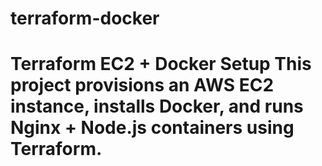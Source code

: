 # terraform-docker
# Terraform EC2 + Docker Setup  This project provisions an AWS EC2 instance, installs Docker, and runs Nginx + Node.js containers using Terraform.
